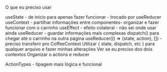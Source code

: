 O que eu preciso usar

useState - de inicio para apenas fazer funcionar - trocado por useReducer
useContext - partilhar informações entre componentes- organizar e fazer funcionar com o carrinho
useEffect - efeito colateral - não sei onde usar ainda
useReducer - guardar informações mais complexas
  dispatch() para chegar até o carrinho na outra página
  useReducer(() => {state, action}, []) - preciso transferir pro CoffeeContext
  Utilizar { state, dispatch, etc } para qualquer arquivo e fazer minhas alterações
  Ver se eu preciso dos dois contextos
  Organizar o actions e reducer

ActionTypes - tipagem mais lógica e funcional